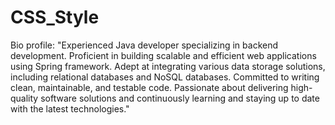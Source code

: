 # CSS_Style

Bio profile:
"Experienced Java developer specializing in backend development. Proficient in building scalable and efficient web applications using Spring framework. Adept at integrating various data storage solutions, including relational databases and NoSQL databases. Committed to writing clean, maintainable, and testable code. Passionate about delivering high-quality software solutions and continuously learning and staying up to date with the latest technologies."


